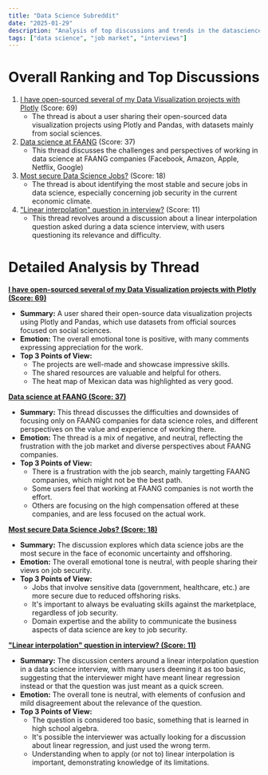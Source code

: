 ```yaml
---
title: "Data Science Subreddit"
date: "2025-01-29"
description: "Analysis of top discussions and trends in the datascience subreddit"
tags: ["data science", "job market", "interviews"]
---
```


# Overall Ranking and Top Discussions
1.  [I have open-sourced several of my Data Visualization projects with Plotly](https://figshare.com/authors/Montserrat_Mora/20430644) (Score: 69)
    *   The thread is about a user sharing their open-sourced data visualization projects using Plotly and Pandas, with datasets mainly from social sciences.
2.  [Data science at FAANG](https://www.reddit.com/r/datascience/comments/1id13q6/data_science_at_faang/) (Score: 37)
    *  This thread discusses the challenges and perspectives of working in data science at FAANG companies (Facebook, Amazon, Apple, Netflix, Google)
3.  [Most secure Data Science Jobs?](https://www.reddit.com/r/datascience/comments/1id1gn1/most_secure_data_science_jobs/) (Score: 18)
    *   The thread is about identifying the most stable and secure jobs in data science, especially concerning job security in the current economic climate.
4.  ["Linear interpolation" question in interview?](https://www.reddit.com/r/datascience/comments/1iclhta/linear_interpolation_question_in_interview/) (Score: 11)
    *   This thread revolves around a discussion about a linear interpolation question asked during a data science interview, with users questioning its relevance and difficulty.


# Detailed Analysis by Thread
**[I have open-sourced several of my Data Visualization projects with Plotly (Score: 69)](https://figshare.com/authors/Montserrat_Mora/20430644)**
*   **Summary:** A user shared their open-source data visualization projects using Plotly and Pandas, which use datasets from official sources focused on social sciences.
*   **Emotion:** The overall emotional tone is positive, with many comments expressing appreciation for the work.
*   **Top 3 Points of View:**
    *   The projects are well-made and showcase impressive skills.
    *   The shared resources are valuable and helpful for others.
    *  The heat map of Mexican data was highlighted as very good.

**[Data science at FAANG (Score: 37)](https://www.reddit.com/r/datascience/comments/1id13q6/data_science_at_faang/)**
*   **Summary:** This thread discusses the difficulties and downsides of focusing only on FAANG companies for data science roles, and different perspectives on the value and experience of working there.
*   **Emotion:** The thread is a mix of negative, and neutral, reflecting the frustration with the job market and diverse perspectives about FAANG companies.
*   **Top 3 Points of View:**
    *   There is a frustration with the job search, mainly targetting FAANG companies, which might not be the best path.
    *   Some users feel that working at FAANG companies is not worth the effort.
    *   Others are focusing on the high compensation offered at these companies, and are less focused on the actual work.

**[Most secure Data Science Jobs? (Score: 18)](https://www.reddit.com/r/datascience/comments/1id1gn1/most_secure_data_science_jobs/)**
*   **Summary:** The discussion explores which data science jobs are the most secure in the face of economic uncertainty and offshoring.
*   **Emotion:** The overall emotional tone is neutral, with people sharing their views on job security.
*   **Top 3 Points of View:**
    *  Jobs that involve sensitive data (government, healthcare, etc.) are more secure due to reduced offshoring risks.
    *  It's important to always be evaluating skills against the marketplace, regardless of job security.
    *  Domain expertise and the ability to communicate the business aspects of data science are key to job security.

**[ "Linear interpolation" question in interview? (Score: 11)](https://www.reddit.com/r/datascience/comments/1iclhta/linear_interpolation_question_in_interview/)**
*   **Summary:** The discussion centers around a linear interpolation question in a data science interview, with many users deeming it as too basic, suggesting that the interviewer might have meant linear regression instead or that the question was just meant as a quick screen.
*   **Emotion:**  The overall tone is neutral, with elements of confusion and mild disagreement about the relevance of the question.
*   **Top 3 Points of View:**
    *   The question is considered too basic, something that is learned in high school algebra.
    *  It's possible the interviewer was actually looking for a discussion about linear regression, and just used the wrong term.
    *  Understanding when to apply (or not to) linear interpolation is important, demonstrating knowledge of its limitations.
